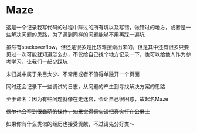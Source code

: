# Maze

这是一个记录我写代码的过程中踩过的所有坑以及写错，做错过的地方，或者是一些解决问题的思路，为了遇到同样的问题能够不用再踩一遍坑

虽然有stackoverflow，但还是很多是比较难搜索出来的，但是其中还有很多只要见过一次可能就知道怎么办，不仅给自己找个地方记录一下，也可以给他人作为参考学习，让我们一起少踩坑

未归类中属于条目太少、不常用或者不值得单独开一个页面

同时还会记录下一些调试的日志，从问题的产生到寻找解决方案的思路

至于命名：因为有些问题就像在走迷宫，会让自己很困惑，故起名Maze

~~偶尔也会写到很蠢萌的操作，如果觉得真实请把真实打在公屏上~~

如果你有什么类似的经历也接受贡献，不过请先分好类～

